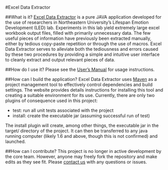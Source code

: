 #Excel Data Extractor

##What is it?
[Excel Data Extractor](https://github.com/iredpath/Excel-Data-Extractor) is a pure JAVA application developed for the use of researchers in Northeastern University’s Lifespan Emotion Development (LED) lab.  Experiments in this lab yield extremely large excel workbook output files, filled with primarily unnecessary data.  The few useful pieces of information have previously been extracted manually, either by tedious copy-paste repetition or through the use of macros.  Excel Data Extractor serves to alleviate both the tediousness and errors caused by these two procedures by providing a simple and intuitive user interface to cleanly extract and output relevant pieces of data.

##How do I use it?
Please see the [User’s Manual](/../../guide/Users-Manual.pdf) for usage instructions.

##How can I build the application?
Excel Data Extractor uses [Maven](https://maven.apache.org/) as a project management tool to effectively control dependencies and build settings.  The website provides details instructions for installing this tool and creating a suitable environment for its use.  Currently, there are only two plugins of consequence used in this project:

* test: run all unit tests associated with the project
* install: create the executable jar (assuming successful run of test)

The install plugin will create, among other things, the executable jar in the target/ directory of the project.  It can then be transferred to any java running computer (likely 1.6 and above, though this is not confirmed) and launched.

##How can I contribute?
This project is no longer in active development by the core team.  However, anyone may freely fork the repository and make edits as they see fit.  Please [contact us](mailto:iredpath@hotmail.com) with any questions or issues.
